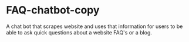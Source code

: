 # FAQ-chatbot-copy
A chat bot that scrapes website and uses that information for users to be able to ask quick questions about a website FAQ's or a blog.

